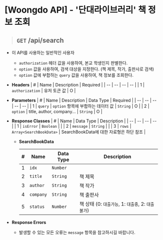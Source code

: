 <h1>[Woongdo API] - '단대라이브러리' 책 정보 조회</h1>

> ## `GET` /api/search

- 이 API를 사용하는 일반적인 사용자
    - `authorization` 헤더 값을 사용하여, 본교 학생인지 판별한다.
    - `option` 값을 사용하여, 검색 대상을 지정한다. (책 제목, 작가, 출판사로 검색)
    - `option` 값에 부합하는 `query` 값을 사용하여, 책 정보를 조회한다.

- **Headers**
    | # | Name | Description | Required |
    | -- | -- | -- | -- |
    | 1 | `authorization` | 유저 토큰 값 | O |

- **Parameters**
    | # | Name | Description | Data Type | Required |
    | -- | -- | -- | -- | -- |
    | 1 | `query` | `option` 항목에 부합하는 데이터 값 | `String` | O |
    | 2 | `option` | title, author, company... | `String` | O |

- **Response Classes**
    | # | Name | Data Type | Description |
    | -- | -- | -- | -- |
    | 1 | `isError` | `Boolean` | |
    | 2 | `message` | `String` | |
    | 3 | `rows` | `Array<SearchBookData>` | SearchBookData에 대한 자료형은 하단 참조 |

    - **SearchBookData**

        | # | Name | Data Type | Description |
        | -- | -- | -- | -- |
        | 1 | `idx` | `Number` | |
        | 2 | `title` | `String` | 책 제목 |
        | 3 | `author` | `String` | 책 작가 |
        | 4 | `company` | `String` | 책 출판사 |
        | 5 | `status` | `Number` | 책 상태 (0: `대출가능`, 1: `대출중`, 2: `대출불가`) |

- **Response Errors**
    - 발생할 수 있는 모든 오류는 `message` 항목을 참고하시길 바랍니다.